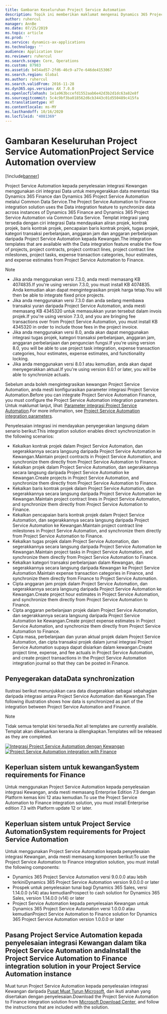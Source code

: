 ```yaml
---
title: Gambaran Keseluruhan Project Service Automation
description: Topik ini memberikan maklumat mengenai Dynamics 365 Project Service Automation kepada penyelesaian integrasi Dynamics 365 Finance.
author: ruhercul
manager: AnnBe
ms.date: 07/25/2019
ms.topic: article
ms.prod: ''
ms.service: dynamics-ax-applications
ms.technology: ''
audience: Application User
ms.reviewer: ruhercul
ms.search.scope: Core, Operations
ms.custom: 87983
ms.assetid: b454ad57-2fd6-46c9-a77e-646de4153067
ms.search.region: Global
ms.author: ruhercul
ms.search.validFrom: 2016-11-28
ms.dyn365.ops.version: AX 7.0.0
ms.openlocfilehash: 1e1a963bccefd1552aab6e42d3b2d1dc63a82e8f
ms.sourcegitcommit: 5c4c9bf3ba018562d6cb3443c01d550489c415fa
ms.translationtype: HT
ms.contentlocale: ms-MY
ms.lasthandoff: 10/16/2020
ms.locfileid: "4081369"
---
```

# <a name="project-service-automation-overview"></a><span data-ttu-id="19a1c-103">Gambaran Keseluruhan Project Service Automation</span><span class="sxs-lookup"><span data-stu-id="19a1c-103">Project Service Automation overview</span></span>

[!include[banner](../includes/banner.md)]

<span data-ttu-id="19a1c-104">Project Service Automation kepada penyelesaian integrasi Kewangan menggunakan ciri integrasi Data untuk menyegerakkan data merentasi tika Dynamics 365 Finance dan Dynamics 365 Project Service Automation melalui Common Data Service.</span><span class="sxs-lookup"><span data-stu-id="19a1c-104">The Project Service Automation to Finance integration solution uses the Data integration feature to synchronize data across instances of Dynamics 365 Finance and Dynamics 365 Project Service Automation via Common Data Service.</span></span> <span data-ttu-id="19a1c-105">Templat integrasi yang tersedia dengan ciri integrasi Data mendayakan aliran projek, kontrak projek, baris kontrak projek, pencapaian baris kontrak projek, tugas projek, kategori transaksi perbelanjaan, anggaran jam dan anggaran perbelanjaan daripada Project Service Automation kepada Kewangan.</span><span class="sxs-lookup"><span data-stu-id="19a1c-105">The integration templates that are available with the Data integration feature enable the flow of projects, project contracts, project contract lines, project contract line milestones, project tasks, expense transaction categories, hour estimates, and expense estimates from Project Service Automation to Finance.</span></span>

> [!NOTE]
> - <span data-ttu-id="19a1c-106">Jika anda menggunakan versi 7.3.0, anda mesti memasang KB 4074835.</span><span class="sxs-lookup"><span data-stu-id="19a1c-106">If you're using version 7.3.0, you must install KB 4074835.</span></span> <span data-ttu-id="19a1c-107">Anda kemudian akan dapat mengintegrasikan projek harga tetap.</span><span class="sxs-lookup"><span data-stu-id="19a1c-107">You will then be able to integrate fixed price projects.</span></span>
> - <span data-ttu-id="19a1c-108">Jika anda menggunakan versi 7.3.0 dan anda sedang membawa transaksi yuran daripada Project Service Automation, anda mesti memasang KB 4345320 untuk memasukkan yuran tersebut dalam invois projek.</span><span class="sxs-lookup"><span data-stu-id="19a1c-108">If you're using version 7.3.0, and you are bringing fee transactions over from Project Service Automation, you must install KB 4345320 in order to include those fees in the project invoice.</span></span>
> - <span data-ttu-id="19a1c-109">Jika anda menggunakan versi 8.0, anda akan dapat menggunakan integrasi tugas projek, kategori transaksi perbelanjaan, anggaran jam, anggaran perbelanjaan dan penguncian fungsi.</span><span class="sxs-lookup"><span data-stu-id="19a1c-109">If you're using version 8.0, you will be able to use project task integration, expense transaction categories, hour estimates, expense estimates, and functionality locking.</span></span>
> - <span data-ttu-id="19a1c-110">Jika anda menggunakan versi 8.0.1 atau kemudian, anda akan dapat menyegerakkan aktual.</span><span class="sxs-lookup"><span data-stu-id="19a1c-110">If you're using version 8.0.1 or later, you will be able to synchronize actuals.</span></span>

<span data-ttu-id="19a1c-111">Sebelum anda boleh mengintegrasikan kewangan Project Service Automation, anda mesti konfigurasikan parameter integrasi Project Service Automation.</span><span class="sxs-lookup"><span data-stu-id="19a1c-111">Before you can integrate Project Service Automation Finance, you must configure the Project Service Automation integration parameters.</span></span> <span data-ttu-id="19a1c-112">Untuk maklumat lanjut, lihat: [Parameter integrasi Project Service Automation](PSA-parameters.md).</span><span class="sxs-lookup"><span data-stu-id="19a1c-112">For more information, see [Project Service Automation integration parameters](PSA-parameters.md).</span></span>

<span data-ttu-id="19a1c-113">Penyelesaian integrasi ini mendayakan penyegerakan langsung dalam senario berikut:</span><span class="sxs-lookup"><span data-stu-id="19a1c-113">This integration solution enables direct synchronization in the following scenarios:</span></span>

- <span data-ttu-id="19a1c-114">Kekalkan kontrak projek dalam Project Service Automation, dan segerakkannya secara langsung daripada Project Service Automation ke Kewangan.</span><span class="sxs-lookup"><span data-stu-id="19a1c-114">Maintain project contracts in Project Service Automation, and synchronize them directly from Project Service Automation to Finance.</span></span>
- <span data-ttu-id="19a1c-115">Kekalkan projek dalam Project Service Automation, dan segerakkannya secara langsung daripada Project Service Automation ke Kewangan.</span><span class="sxs-lookup"><span data-stu-id="19a1c-115">Create projects in Project Service Automation, and synchronize them directly from Project Service Automation to Finance.</span></span>
- <span data-ttu-id="19a1c-116">Kekalkan baris kontrak projek dalam Project Service Automation, dan segerakkannya secara langsung daripada Project Service Automation ke Kewangan.</span><span class="sxs-lookup"><span data-stu-id="19a1c-116">Maintain project contract lines in Project Service Automation, and synchronize them directly from Project Service Automation to Finance.</span></span>
- <span data-ttu-id="19a1c-117">Kekalkan pencapaian baris kontrak projek dalam Project Service Automation, dan segerakkannya secara langsung daripada Project Service Automation ke Kewangan.</span><span class="sxs-lookup"><span data-stu-id="19a1c-117">Maintain project contract line milestones in Project Service Automation, and synchronize them directly from Project Service Automation to Finance.</span></span>
- <span data-ttu-id="19a1c-118">Kekalkan tugas projek dalam Project Service Automation, dan segerakkannya secara langsung daripada Project Service Automation ke Kewangan.</span><span class="sxs-lookup"><span data-stu-id="19a1c-118">Maintain project tasks in Project Service Automation, and synchronize them directly from Project Service Automation to Finance.</span></span>
- <span data-ttu-id="19a1c-119">Kekalkan kategori transaksi perbelanjaan dalam Kewangan, dan segerakkannya secara langsung daripada Kewangan ke Project Service Automation.</span><span class="sxs-lookup"><span data-stu-id="19a1c-119">Maintain expense transaction categories in Finance, and synchronize them directly from Finance to Project Service Automation.</span></span>
- <span data-ttu-id="19a1c-120">Cipta anggaran jam projek dalam Project Service Automation, dan segerakkannya secara langsung daripada Project Service Automation ke Kewangan.</span><span class="sxs-lookup"><span data-stu-id="19a1c-120">Create project hour estimates in Project Service Automation, and synchronize them directly from Project Service Automation to Finance.</span></span>
- <span data-ttu-id="19a1c-121">Cipta anggaran perbelanjaan projek dalam Project Service Automation, dan segerakkannya secara langsung daripada Project Service Automation ke Kewangan.</span><span class="sxs-lookup"><span data-stu-id="19a1c-121">Create project expense estimates in Project Service Automation, and synchronize them directly from Project Service Automation to Finance.</span></span>
- <span data-ttu-id="19a1c-122">Cipta masa, perbelanjaan dan yuran aktual projek dalam Project Service Automation, dan cipta transaksi projek dalam jurnal integrasi Project Service Automation supaya dapat disiarkan dalam kewangan.</span><span class="sxs-lookup"><span data-stu-id="19a1c-122">Create project time, expense, and fee actuals in Project Service Automation, and create project transactions in the Project Service Automation integration journal so that they can be posted in Finance.</span></span>

## <a name="data-synchronization"></a><span data-ttu-id="19a1c-123">Penyegerakan data</span><span class="sxs-lookup"><span data-stu-id="19a1c-123">Data synchronization</span></span>

<span data-ttu-id="19a1c-124">Ilustrasi berikut menunjukkan cara data disegerakkan sebagai sebahagian daripada integrasi antara Project Service Automation dan Kewangan.</span><span class="sxs-lookup"><span data-stu-id="19a1c-124">The following illustration shows how data is synchronized as part of the integration between Project Service Automation and Finance.</span></span>

> [!NOTE]
> <span data-ttu-id="19a1c-125">Tidak semua templat kini tersedia.</span><span class="sxs-lookup"><span data-stu-id="19a1c-125">Not all templates are currently available.</span></span> <span data-ttu-id="19a1c-126">Templat akan dikeluarkan kerana ia dilengkapkan.</span><span class="sxs-lookup"><span data-stu-id="19a1c-126">Templates will be released as they are completed.</span></span>

<span data-ttu-id="19a1c-127">[![Integrasi Project Service Automation dengan Kewangan](./media/PSA-integration.png)](./media/PSA-integration.png)</span><span class="sxs-lookup"><span data-stu-id="19a1c-127">[![Project Service Automation integration with Finance](./media/PSA-integration.png)](./media/PSA-integration.png)</span></span>

## <a name="system-requirements-for-finance"></a><span data-ttu-id="19a1c-128">Keperluan sistem untuk kewangan</span><span class="sxs-lookup"><span data-stu-id="19a1c-128">System requirements for Finance</span></span>

<span data-ttu-id="19a1c-129">Untuk menggunakan Project Service Automation kepada penyelesaian integrasi Kewangan, anda mesti memasang Enterprise Edition 7.3 dengan Platform kemas kini 12 atau kemudian.</span><span class="sxs-lookup"><span data-stu-id="19a1c-129">To use the Project Service Automation to Finance integration solution, you must install Enterprise edition 7.3 with Platform update 12 or later.</span></span>

## <a name="system-requirements-for-project-service-automation"></a><span data-ttu-id="19a1c-130">Keperluan sistem untuk Project Service Automation</span><span class="sxs-lookup"><span data-stu-id="19a1c-130">System requirements for Project Service Automation</span></span>

<span data-ttu-id="19a1c-131">Untuk menggunakan Project Service Automation kepada penyelesaian integrasi Kewangan, anda mesti memasang komponen berikut:</span><span class="sxs-lookup"><span data-stu-id="19a1c-131">To use the Project Service Automation to Finance integration solution, you must install the following components:</span></span>

- <span data-ttu-id="19a1c-132">Dynamics 365 Project Service Automation versi 9.0.0.0 atau lebih terkini</span><span class="sxs-lookup"><span data-stu-id="19a1c-132">Dynamics 365 Project Service Automation version 9.0.0.0 or later</span></span>
- <span data-ttu-id="19a1c-133">Prospek untuk penyelesaian tunai bagi Dynamics 365 Sales, versi 1.14.0.0 (v14) atau kemudian</span><span class="sxs-lookup"><span data-stu-id="19a1c-133">Prospect to cash solution for Dynamics 365 Sales, version 1.14.0.0 (v14) or later</span></span>
- <span data-ttu-id="19a1c-134">Project Service Automation kepada penyelesaian Kewangan untuk Dynamics 365 Project Service Automation versi 1.0.0.0 atau kemudian</span><span class="sxs-lookup"><span data-stu-id="19a1c-134">Project Service Automation to Finance solution for Dynamics 365 Project Service Automation version 1.0.0.0 or later</span></span>

## <a name="install-the-project-service-automation-to-finance-integration-solution-in-your-project-service-automation-instance"></a><span data-ttu-id="19a1c-135">Pasang Project Service Automation kepada penyelesaian integrasi Kewangan dalam tika Project Service Automation anda</span><span class="sxs-lookup"><span data-stu-id="19a1c-135">Install the Project Service Automation to Finance integration solution in your Project Service Automation instance</span></span>

<span data-ttu-id="19a1c-136">Muat turun Project Service Automation kepada penyelesaian integrasi Kewangan daripada [Pusat Muat Turun Microsoft](https://www.microsoft.com/download/details.aspx?id=57016), dan ikuti arahan yang disertakan dengan penyelesaian.</span><span class="sxs-lookup"><span data-stu-id="19a1c-136">Download the Project Service Automation to Finance integration solution from [Microsoft Download Center](https://www.microsoft.com/download/details.aspx?id=57016), and follow the instructions that are included with the solution.</span></span>
